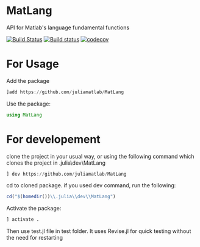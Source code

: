# MatLang
API for Matlab's language fundamental functions

[![Build Status](https://travis-ci.com/juliamatlab/MatLang.svg?branch=master)](https://travis-ci.com/juliamatlab/MatLang)
[![Build status](https://ci.appveyor.com/api/projects/status/vempmfhwcyma2omm?svg=true)](https://ci.appveyor.com/project/aminya/matlang)
[![codecov](https://codecov.io/gh/juliamatlab/MatLang/branch/master/graph/badge.svg)](https://codecov.io/gh/juliamatlab/MatLang)

# For Usage
Add the package
```jl
]add https://github.com/juliamatlab/MatLang
```
Use the package:
```jl
using MatLang
```
# For developement
clone the project in your usual way, or using the following command which clones the project in .julia\dev\MatLang
```jl
] dev https://github.com/juliamatlab/MatLang
```
cd to cloned package. if you used dev command, run the following:
```jl
cd("$(homedir())\\.julia\\dev\\MatLang")
```
Activate the package:
```jl
] activate .
```
Then use test.jl file in test folder. It uses Revise.jl for quick testing without the need for restarting
